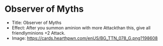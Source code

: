 # Observer of Myths
- Title:  Observer of Myths
- Effect:  After you summon aminion with more Attackthan this, give all friendlyminions +2 Attack.
- Image:  https://cards.hearthpwn.com/enUS/BG_TTN_078_G.png?198608
